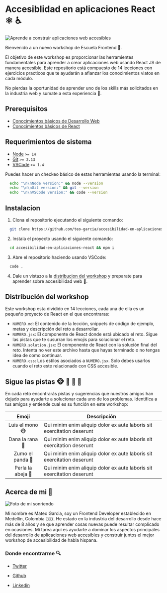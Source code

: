# Accesiblidad en aplicaciones React ⚛️ ♿️

![Aprende a construir aplicaciones web accesibles](https://via.placeholder.com/1200x600/000/FFF)

Bienvenido a un nuevo workshop de Escuela Frontend 👋.

El objetivo de este workshop es proporcionar las herramientes fundamentales para aprender a crear aplicaciones web usando React JS de manera accesible. Este repositorio está compuesto de 14 lecciones con ejercicios practicos que te ayudarán a afianzar los conocimientos viatos en cada módulo.

No pierdas la oportunidad de aprender uno de los skills más solicitados en la industria web y sumate a esta experiencia 💪.

## Prerequisitos

- [Conocimientos básicos de Desarrollo Web](https://blog.teo-garcia.dev/que-demonios-es-desarrollo-web)
- [Conocimientos básicos de React](https://www.escuelafrontend.com/cursos/curso-practico-de-react)

## Requerimientos de sistema

- [Node](https://nodejs.org/) `>= 14`
- [Git](https://git-scm.com/) `>= 2.13`
- [VSCode](https://code.visualstudio.com/) `>= 1.4`

Puedes hacer un checkeo básico de estas herramientas usando la terminal:

```bash
  echo "\n\nNode version:" && node --version
  echo "\n\nGit version:" && git --version
  echo "\n\nVSCode version:" && code --version
```

## Instalacion

1. Clona el repositorio ejecutando el siguiente comando:

  ```bash
    git clone https://github.com/teo-garcia/accesibilidad-en-aplicaciones-react.git
  ```
2. Instala el proyecto usando el siguiente comando:

  ```bash
    cd accesibilidad-en-aplicaciones-react && npm i
  ```

3. Abre el repositorio haciendo usando VSCode:

```bash
  code .
```

4. Dale un vistazo a la [distribucion del workshop](#distribución-del-workshop) y preparate para aprender sobre accesibilidad web 🤘.

## Distribución del workshop

Este workshop esta dividido en 14 lecciones, cada una de ella es un pequeño proyecto de React en el que encontraras:

- `NUMERO.md`: El contenido de la lección, snippets de código de ejemplo, metas y descripción del reto a desarrollar.
- `NUMERO.jsx`: El componente de React donde está ubicado el reto. Sigue las pistas que te susurran los emojis para solucionar el reto.
- `NUMERO.solution.jsx`: El componente de React con la solución final del reto. Intenta no ver este archivo hasta que hayas terminado o no tengas idea de como continuar.
- `NUMERO.css`: Los estilos asociados a `NUMERO.jsx`. Solo debes usarlos cuando el reto este relacionado con CSS accesible.

## Sigue las pistas 🐵 🐸 🐼 🐝

En cada reto encontrarás pistas y sugerencias que nuestros amigos han dejado para ayudarte a solucionar cada uno de los problemas. Identifica a tus amigos y entiende cual es su función en este workshop:


| **Emoji** | **Descripción**                                                        |
|:---------:|----------------------------------------------------------------------|
| Luis el mono 🐵 | Qui minim enim aliquip dolor ex aute laboris sit exercitation deserunt |
| Dana la rana 🐸 | Qui minim enim aliquip dolor ex aute laboris sit exercitation deserunt |
| Zumo el panda 🐼 | Qui minim enim aliquip dolor ex aute laboris sit exercitation deserunt |
| Perla la abeja 🐝 | Qui minim enim aliquip dolor ex aute laboris sit exercitation deserunt |

## Acerca de mi 👋

![Foto de mi sonriendo](https://via.placeholder.com/1200x400/000/FFF)


Mi nombre es Mateo Garcia, soy un Frontend Developer establecido en Medellin, Colombia 🇨🇴. He estado en la industria del desarrollo desde hace más de 8 años y se que aprender cosas nuevas puede resultar complicado en ocasiones. Mi tarea aquí es ayudarte a dominar los aspectos principales del desarrollo de aplicaciones web accesibles y construir juntos el mejor workshop de accesibilidad de habla hispana.

### Donde encontrarme 🔍

- [Twitter](https://git-scm.com/)

- [Github](https://twitter.com/_teo_garcia)

- [Linkedin](https://www.linkedin.com/in/teogarcia0/)